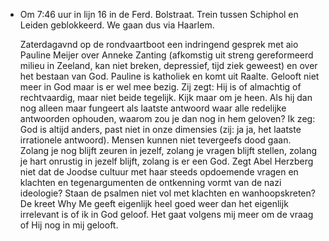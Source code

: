 - Om 7:46 uur in lijn 16 in de Ferd. Bolstraat. Trein tussen Schiphol en Leiden geblokkeerd. We gaan dus via Haarlem.
  
  Zaterdagavnd op de rondvaartboot een indringend gesprek met aio Pauline Meijer over Anneke Zanting (afkomstig uit streng gereformeerd milieu in Zeeland, kan niet breken, depressief, tijd ziek geweest) en over het bestaan van God. Pauline is katholiek en komt uit Raalte. Gelooft niet meer in God maar is er wel mee bezig. Zij zegt: Hij is of almachtig of rechtvaardig, maar niet beide tegelijk. Kijk maar om je heen. Als hij dan nog alleen maar fungeert als laatste antwoord waar alle redelijke antwoorden ophouden, waarom zou je dan nog in hem geloven? Ik zeg: God is altijd anders, past niet in onze dimensies (zij: ja ja, het laatste irrationele antwoord). Mensen kunnen niet tevergeefs dood gaan. Zolang je nog blijft zeuren in jezelf, zolang je vragen blijft stellen, zolang je hart onrustig in jezelf blijft, zolang is er een God. Zegt Abel Herzberg niet dat de Joodse cultuur met haar steeds opdoemende vragen en klachten en tegenargumenten de ontkenning vormt van de nazi ideologie? Staan de psalmen niet vol met klachten en wanhoopskreten? De kreet Why Me geeft eigenlijk heel goed weer dan het eigenlijk irrelevant is of ik in God geloof. Het gaat volgens mij meer om de vraag of Hij nog in mij gelooft.